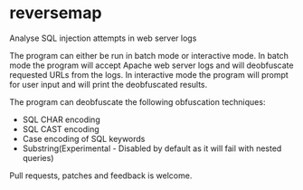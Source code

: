 # reversemap
Analyse SQL injection attempts in web server logs

The program can either be run in batch mode or interactive mode.
In batch mode the program will accept Apache web server logs and will deobfuscate requested URLs from the logs.
In interactive mode the program will prompt for user input and will print the deobfuscated results.

The program can deobfuscate the following obfuscation techniques:
* SQL CHAR encoding
* SQL CAST encoding
* Case encoding of SQL keywords
* Substring(Experimental - Disabled by default as it will fail with nested queries)

Pull requests, patches and feedback is welcome.

